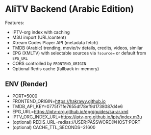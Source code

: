 # AliTV Backend (Arabic Edition)

Features:
- IPTV-org index with caching
- M3U import (URL/content)
- Xtream Codes Player API (metadata fetch)
- TMDB (Arabic) trending, movie/tv details, credits, videos, similar
- EPG (XMLTV) with selectable sources via `?source=` or default from `EPG_URL`
- CORS controlled by `FRONTEND_ORIGIN`
- Optional Redis cache (fallback in-memory)

## ENV (Render)
- PORT=5000
- FRONTEND_ORIGIN=https://hakrawy.github.io
- TMDB_API_KEY=0775f71fe7655df78ef9d1738087d4e6
- EPG_URL=https://iptv-org.github.io/epg/guides/sa-ar.xml
- IPTV_ORG_INDEX_URL=https://iptv-org.github.io/iptv/index.m3u
- (optional) REDIS_URL=rediss://USER:PASSWORD@HOST:PORT
- (optional) CACHE_TTL_SECONDS=21600
